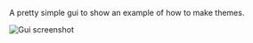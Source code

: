 A pretty simple gui to show an example of how to make themes.

![Gui screenshot]([https://media.discordapp.net/attachments/1228012071690702929/1229656296396029992/image.png?ex=663079aa&is=661e04aa&hm=cf9e8d2298998f34417d5daeb5ec2ea9069eb66af58ae54ffecc9b662f776dd9&=&format=webp&quality=lossless&width=1214&height=683](https://media.discordapp.net/attachments/1103593599070896158/1245471860099911850/image.png?ex=6658df8f&is=66578e0f&hm=393457e204d460133b4d3b579891ca7ee434fb7c3fb43de8d29d68c9617b3228&=&format=webp&quality=lossless&width=975&height=389))
